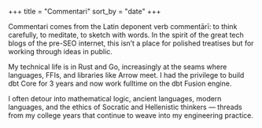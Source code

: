+++
title = "Commentari"
sort_by = "date"
+++

Commentari comes from the Latin deponent verb commentārī: to think carefully, to meditate, to sketch with words. In the spirit of the great tech blogs of the pre-SEO internet, this isn’t a place for polished treatises but for working through ideas in public.


My technical life is in Rust and Go, increasingly at the seams where languages, FFIs, and libraries like Arrow meet. I had the privilege to build dbt Core for 3 years and now work fulltime on the dbt Fusion engine.


I often detour into mathematical logic, ancient languages, modern languages, and the ethics of Socratic and Hellenistic thinkers — threads from my college years that continue to weave into my engineering practice.

